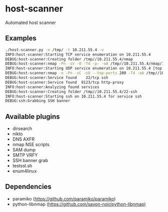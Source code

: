 # host-scanner

Automated host scanner

## Examples

```sh
./host-scanner.py -o /tmp/ -t 10.211.55.4 -v
INFO:host-scanner:Starting TCP service enumeration on 10.211.55.4
DEBUG:host-scanner:Creating folder /tmp//10.211.55.4/nmap
DEBUG:host-scanner:nmap -Pn -sV -O -T4 -p- -oA /tmp//10.211.55.4/nmap/10.211.55.4
INFO:host-scanner:Starting UDP service enumeration on 10.211.55.4 [top 200 ports]
DEBUG:host-scanner:nmap -n -Pn -sC -sU --top-ports 200 -T4 -oA /tmp//10.211.55.4/nmap/10.211.55.4-UDP
DEBUG:host-scanner:Service found    22/tcp ssh
DEBUG:host-scanner:Service found  8123/tcp http-proxy
INFO:host-scanner:Analyzing found services
DEBUG:host-scanner:Creating folder /tmp//10.211.55.4/22-ssh
INFO:host-scanner:Starting ssh on 10.211.55.4 for service ssh
DEBUG:ssh:Grabbing SSH banner
```

## Available plugins
* dirsearch
* nikto
* DNS AXFR
* nmap NSE scripts
* SAM dump
* SMTP VRFY
* SSH banner grab
* testssl.sh
* enum4linux

## Dependencies
* paramiko (https://github.com/paramiko/paramiko)
* python-libnmap (https://github.com/savon-noir/python-libnmap)